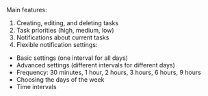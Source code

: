Main features:
1. Creating, editing, and deleting tasks
2. Task priorities (high, medium, low)
3. Notifications about current tasks
4. Flexible notification settings:
* Basic settings (one interval for all days)
* Advanced settings (different intervals for different days)
* Frequency: 30 minutes, 1 hour, 2 hours, 3 hours, 6 hours, 9 hours
* Choosing the days of the week
* Time intervals
